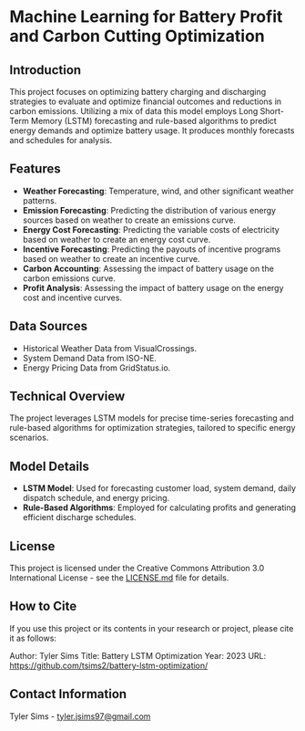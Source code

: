 # Machine Learning for Battery Profit and Carbon Cutting Optimization

## Introduction
This project focuses on optimizing battery charging and discharging strategies to evaluate and optimize financial outcomes and reductions in carbon emissions. Utilizing a mix of data this model employs Long Short-Term Memory (LSTM) forecasting and rule-based algorithms to predict energy demands and optimize battery usage. It produces monthly forecasts and schedules for analysis.

## Features
- **Weather Forecasting**: Temperature, wind, and other significant weather patterns.
- **Emission Forecasting**: Predicting the distribution of various energy sources based on weather to create an emissions curve.
- **Energy Cost Forecasting**: Predicting the variable costs of electricity based on weather to create an energy cost curve.
- **Incentive Forecasting**: Predicting the payouts of incentive programs based on weather to create an incentive curve.
- **Carbon Accounting**: Assessing the impact of battery usage on the carbon emissions curve.
- **Profit Analysis**: Assessing the impact of battery usage on the energy cost and incentive curves.

## Data Sources
- Historical Weather Data from VisualCrossings.
- System Demand Data from ISO-NE.
- Energy Pricing Data from GridStatus.io.

## Technical Overview
The project leverages LSTM models for precise time-series forecasting and rule-based algorithms for optimization strategies, tailored to specific energy scenarios.

## Model Details
- **LSTM Model**: Used for forecasting customer load, system demand, daily dispatch schedule, and energy pricing.
- **Rule-Based Algorithms**: Employed for calculating profits and generating efficient discharge schedules.

## License
This project is licensed under the Creative Commons Attribution 3.0 International License - see the [LICENSE.md](LICENSE.md) file for details.

## How to Cite
If you use this project or its contents in your research or project, please cite it as follows:

Author: Tyler Sims
Title: Battery LSTM Optimization
Year: 2023
URL: https://github.com/tsims2/battery-lstm-optimization/

## Contact Information
Tyler Sims - tyler.jsims97@gmail.com
